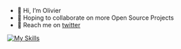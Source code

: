 - 👋 Hi, I’m Olivier
- 👀 Hoping to collaborate on more Open Source Projects
- 🦆 Reach me on [twitter](https://twitter.com/gamachexx3)

[![My Skills](https://skillicons.dev/icons?i=html,css,astro,aws,bash,clojure,codepen,deno,docker,electron,firebase,express,gatsby,github,godot,haskell,neovim,prisma,react,reactivex,rust,windicss,tauri,ts,vercel,vite)](https://skillicons.dev)
